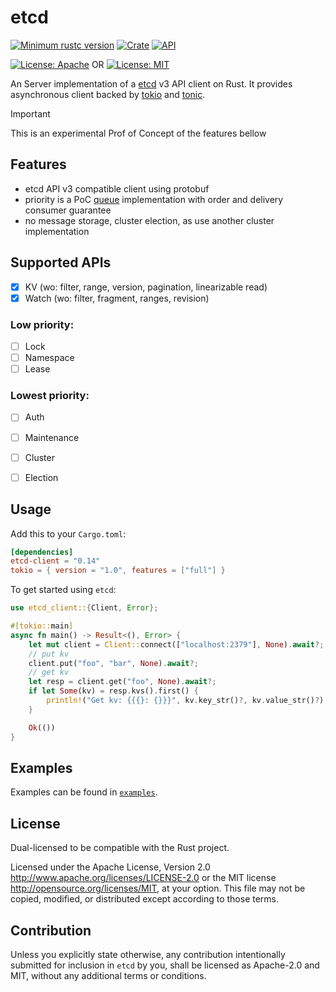 # etcd

[![Minimum rustc version](https://img.shields.io/badge/rustc-1.64+-lightgray.svg)](https://github.com/etcdv3/etcd-client#rust-version-requirements)
[![Crate](https://img.shields.io/crates/v/etcd-client.svg)](https://crates.io/crates/etcd-client)
[![API](https://docs.rs/etcd-client/badge.svg)](https://docs.rs/etcd-client)

[![License: Apache](https://img.shields.io/badge/License-Apache%202.0-red.svg)](LICENSE-APACHE)
OR
[![License: MIT](https://img.shields.io/badge/license-MIT-blue.svg)](LICENSE-MIT)
 
An Server implementation of a [etcd](https://github.com/etcd-io/etcd) v3 API client on Rust.
It provides asynchronous client backed by [tokio](https://github.com/tokio-rs/tokio)
and [tonic](https://github.com/hyperium/tonic).


> [!IMPORTANT]
This is an experimental Prof of Concept of the features bellow

## Features
- etcd API v3 compatible client using protobuf
- priority is a PoC [queue](queue.md) implementation with order and delivery consumer guarantee
- no message storage, cluster election, as use another cluster implementation

## Supported APIs

- [x] KV (wo: filter, range, version, pagination, linearizable read)
- [x] Watch (wo: filter, fragment, ranges, revision)
 
### Low priority:
- [ ] Lock
- [ ] Namespace
- [ ] Lease

### Lowest priority:
- [ ] Auth
- [ ] Maintenance
- [ ] Cluster
- [ ] Election


## Usage

Add this to your `Cargo.toml`:

```toml
[dependencies]
etcd-client = "0.14"
tokio = { version = "1.0", features = ["full"] }
```

To get started using `etcd`:

```rust
use etcd_client::{Client, Error};

#[tokio::main]
async fn main() -> Result<(), Error> {
    let mut client = Client::connect(["localhost:2379"], None).await?;
    // put kv
    client.put("foo", "bar", None).await?;
    // get kv
    let resp = client.get("foo", None).await?;
    if let Some(kv) = resp.kvs().first() {
        println!("Get kv: {{{}: {}}}", kv.key_str()?, kv.value_str()?);
    }

    Ok(())
}
```

## Examples

Examples can be found in [`examples`](./examples).


## License

Dual-licensed to be compatible with the Rust project.

Licensed under the Apache License, Version 2.0 http://www.apache.org/licenses/LICENSE-2.0 or the MIT
license http://opensource.org/licenses/MIT, at your option. This file may not be copied, modified, or distributed except
according to those terms.

## Contribution

Unless you explicitly state otherwise, any contribution intentionally submitted
for inclusion in `etcd` by you, shall be licensed as Apache-2.0 and MIT, without any additional
terms or conditions.
